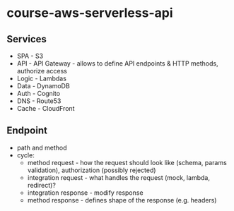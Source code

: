 # course-aws-serverless-api

## Services

- SPA - S3
- API - API Gateway - allows to define API endpoints & HTTP methods, authorize access
- Logic - Lambdas
- Data - DynamoDB
- Auth - Cognito
- DNS - Route53
- Cache - CloudFront

## Endpoint

- path and method
- cycle:
  - method request - how the request should look like (schema, params validation), authorization (possibly rejected)
  - integration request - what handles the request (mock, lambda, redirect)?
  - integration response - modify response 
  - method response - defines shape of the response (e.g. headers)
